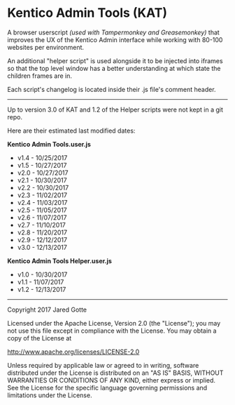 # Kentico Admin Tools (KAT)

A browser userscript *(used with Tampermonkey and Greasemonkey)* that improves the UX of the Kentico Admin interface while working with 80-100 websites per environment.

An additional "helper script" is used alongside it to be injected into iframes so that the top level window has a better understanding at which state the children frames are in.

Each script's changelog is located inside their .js file's comment header.

---

Up to version 3.0 of KAT and 1.2 of the Helper scripts were not kept in a git repo.

Here are their estimated last modified dates:

**Kentico Admin Tools.user.js**
* v1.4 - 10/25/2017
* v1.5 - 10/27/2017
* v2.0 - 10/27/2017
* v2.1 - 10/30/2017
* v2.2 - 10/30/2017
* v2.3 - 11/02/2017
* v2.4 - 11/03/2017
* v2.5 - 11/05/2017
* v2.6 - 11/07/2017
* v2.7 - 11/10/2017
* v2.8 - 11/20/2017
* v2.9 - 12/12/2017
* v3.0 - 12/13/2017

**Kentico Admin Tools Helper.user.js**
* v1.0 - 10/30/2017
* v1.1 - 11/07/2017
* v1.2 - 12/13/2017

---

Copyright 2017 Jared Gotte

Licensed under the Apache License, Version 2.0 (the "License");
you may not use this file except in compliance with the License.
You may obtain a copy of the License at

 http://www.apache.org/licenses/LICENSE-2.0

Unless required by applicable law or agreed to in writing, software
distributed under the License is distributed on an "AS IS" BASIS,
WITHOUT WARRANTIES OR CONDITIONS OF ANY KIND, either express or implied.
See the License for the specific language governing permissions and
limitations under the License.
